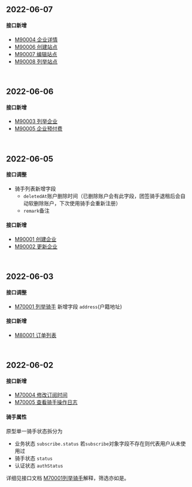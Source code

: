 ## 2022-06-07

#### 接口新增

- [M90004 企业详情](http://localhost:5533/docs#tag/M/operation/ManagerEnterpriseDetail)
- [M90006 创建站点](http://localhost:5533/docs#tag/M/operation/ManagerEnterpriseCreateStation)
- [M90007 编辑站点](http://localhost:5533/docs#tag/M/operation/ManagerEnterpriseModifyStation)
- [M90008 列举站点](http://localhost:5533/docs#tag/M/operation/ManagerEnterpriseListStation)



<br />

## 2022-06-06

#### 接口新增

- [M90003 列举企业](/docs#tag/M/operation/ManagerEnterpriseList)
- [M90005 企业预付费](/docs#tag/M/operation/ManagerEnterprisePrepayment)



<br />

## 2022-06-05

#### 接口调整

- 骑手列表新增字段
  - `deletedAt`账户删除时间（已删除账户会有此字段，团签骑手退租后会自动软删除账户，下次使用骑手会重新注册）
  - `remark`备注



#### 接口新增

- [M90001 创建企业](/docs#tag/M/operation/ManagerEnterpriseCreate)
- [M90002 更新企业](/docs#tag/M/operation/ManagerEnterpriseModify)



<br />

## 2022-06-03

#### 接口调整

- [M70001 列举骑手](/docs#tag/M/operation/RiderList) 新增字段 `address`(户籍地址)



#### 接口新增

- [M80001 订单列表](/docs#tag/M/operation/ManagerOrderList)



<br />

## 2022-06-02

#### 接口新增

- [M70004 修改订阅时间](/docs#tag/M/operation/ManagerSubscribeAlter)
- [M70005 查看骑手操作日志](/docs#tag/M/operation/ManagerRiderLog)



#### 骑手属性

原型单一骑手状态拆分为

- 业务状态 `subscribe.status`  若`subscribe`对象字段不存在则代表用户从未使用过
- 骑手状态 `status` 
- 认证状态 `authStatus`

详细见接口文档 [M70001列举骑手](/docs#tag/M/operation/RiderList)解释，筛选亦如是。

